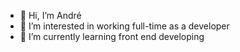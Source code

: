 - 👋 Hi, I’m André
- 👀 I’m interested in working full-time as a developer
- 🌱 I’m currently learning front end developing



